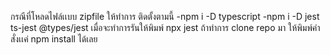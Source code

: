 กรณีที่โหลดไฟล์เเบบ zipfile ให้ทำการ ติดตั้งตามนี้
-npm i -D typescript
-npm i -D jest ts-jest @types/jest
เมื่อจะทำการรันให้พิมพ์ npx jest
ถ้าทำการ clone repo มา ให้พิมพ์คำสั่งเเค่ npm install ได้เลย 
